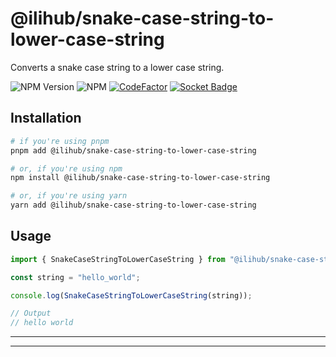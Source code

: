 # @ilihub/snake-case-string-to-lower-case-string

Converts a snake case string to a lower case string.

![NPM Version](https://img.shields.io/npm/v/%40ilihub%2Fsnake-case-string-to-lower-case-string?color=33cd56&logo=npm)
![NPM](https://img.shields.io/npm/l/%40ilihub%2Fsnake-case-string-to-lower-case-string)
[![CodeFactor](https://www.codefactor.io/repository/github/ilihub/npm/badge)](https://www.codefactor.io/repository/github/ilihub/npm)
[![Socket Badge](https://socket.dev/api/badge/npm/package/@ilihub/snake-case-string-to-lower-case-string)](https://socket.dev/npm/package/@ilihub/snake-case-string-to-lower-case-string)

## Installation

```bash
# if you're using pnpm
pnpm add @ilihub/snake-case-string-to-lower-case-string

# or, if you're using npm
npm install @ilihub/snake-case-string-to-lower-case-string

# or, if you're using yarn
yarn add @ilihub/snake-case-string-to-lower-case-string
```

## Usage

```javascript
import { SnakeCaseStringToLowerCaseString } from "@ilihub/snake-case-string-to-lower-case-string";

const string = "hello_world";

console.log(SnakeCaseStringToLowerCaseString(string));

// Output
// hello world
```

---

<!-- sponsors_and_backers_section_start -->

<!-- sponsors_and_backers_section_end -->

---
